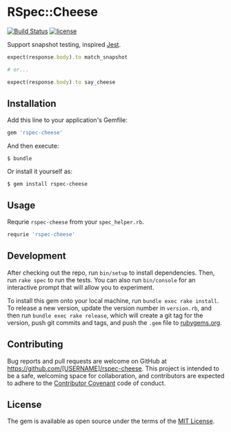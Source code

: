 # RSpec::Cheese
[![Build Status](https://travis-ci.org/izumin5210/rspec-cheese.svg?branch=master)](https://travis-ci.org/izumin5210/rspec-cheese)
[![license](https://img.shields.io/github/license/izumin5210/rspec-cheese.svg)](https://github.com/izumin5210/rspec-cheese/blob/master/LICENSE.txt)

Support snapshot testing, inspired [Jest](https://facebook.github.io/jest/).

```ruby
expect(response.body).to match_snapshot

# or...

expect(response.body).to say_cheese
```

## Installation

Add this line to your application's Gemfile:

```ruby
gem 'rspec-cheese'
```

And then execute:

    $ bundle

Or install it yourself as:

    $ gem install rspec-cheese

## Usage

Requrie `rspec-cheese` from your `spec_helper.rb`.

```ruby
requrie 'rspec-cheese'
```

## Development

After checking out the repo, run `bin/setup` to install dependencies. Then, run `rake spec` to run the tests. You can also run `bin/console` for an interactive prompt that will allow you to experiment.

To install this gem onto your local machine, run `bundle exec rake install`. To release a new version, update the version number in `version.rb`, and then run `bundle exec rake release`, which will create a git tag for the version, push git commits and tags, and push the `.gem` file to [rubygems.org](https://rubygems.org).

## Contributing

Bug reports and pull requests are welcome on GitHub at https://github.com/[USERNAME]/rspec-cheese. This project is intended to be a safe, welcoming space for collaboration, and contributors are expected to adhere to the [Contributor Covenant](http://contributor-covenant.org) code of conduct.


## License

The gem is available as open source under the terms of the [MIT License](http://opensource.org/licenses/MIT).

